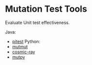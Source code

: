 # Mutation Test Tools
Evaluate Unit test effectiveness.

Java: 
- [pitest](https://github.com/hcoles/pitest)
Python:
- [mutmut](https://github.com/boxed/mutmut)
- [cosmic-ray](https://github.com/sixty-north/cosmic-ray)
- [mutpy](https://github.com/mutpy/mutpy)